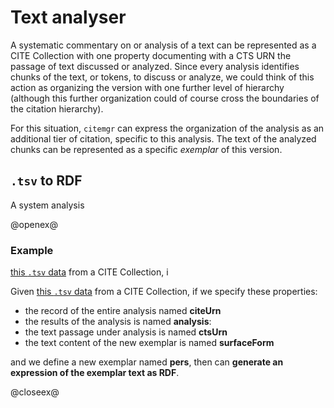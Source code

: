 # Text analyser #

A systematic commentary on or analysis of a text can be represented as a CITE Collection with one property documenting with a CTS URN the passage of text discussed or analyzed.  Since every analysis identifies chunks of the text, or tokens, to discuss or analyze, we could think of this action as organizing the version with one further level of hierarchy (although this further organization could of course cross the boundaries of the citation hierarchy).


For this situation, `citemgr` can express the organization of the analysis as an additional tier of citation, specific to this analysis.  The text of the analyzed chunks can be represented as a specific *exemplar* of this version.


## `.tsv` to RDF ##


A system analysis

@openex@

### Example ###
<a href="../../../resources/test/data/personalNamesCE.tsv" concordion:set="#tsv = setHref(#HREF)">this `.tsv` data</a> from a CITE Collection, i



Given 
<a href="../../../resources/test/data/tokens.tsv" concordion:set="#tsvother = setHref(#HREF)">this `.tsv` data</a> from a CITE Collection, if we specify these properties:

- the record of the entire analysis named <strong concordion:set="#analyzer">citeUrn</strong>
- the results of the analysis is named <strong concordion:set="#canon">analysis</strong>:  
- the text passage under analysis  is named <strong concordion:set="#txt">ctsUrn</strong>
- the text content of the new exemplar is named <strong concordion:set="#lemma">surfaceForm</strong>


and we  define a new exemplar named <strong concordion:set="#exid">pers</strong>, then can  <strong concordion:assertEquals="exemplify(#tsv,#analyzer,#canon,#txt,#lemma,#exid)">generate an expression of the exemplar text as RDF</strong>.

@closeex@